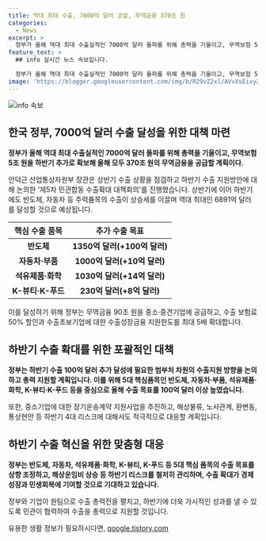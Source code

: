 ```yaml
---
title: 역대 최대 수출, 7000억 달러 코앞, 무역금융 370조 원
categories:
  - News
excerpt: >
  정부가 올해 역대 최대 수출실적인 7000억 달러 돌파를 위해 총력을 기울이고, 무역보험 5조 원을 추가로 확보해 올해 모두 370조 원의 무역금융을 공급할 계획이다. 상반기 3348억 달러의 성과를 달성했으며, 하반기에는 반도체, 자동차, 석유화학, K뷰티, K푸드 등 5대 핵심 품목의 수출 목표를 상향 조정하고 맞춤형 지원을 통해 수출 성장 모멘텀을 확보할 계획이다. 무역금융, 인프라 확대와 함께 해상 물류 리스크 대응, 수출 프로모션 강화 등을 통해 수출확대를 위한 다양한 정책을 추진할 예정이다.
feature_text: >
  ## info 실시간 뉴스 속보입니다.

  정부가 올해 역대 최대 수출실적인 7000억 달러 돌파를 위해 총력을 기울이고, 무역보험 5조 원을 추가로 확보해 올해 모두 370조 원의 무역금융을 공급할 계획이다. 상반기 3348억 달러의 성과를 달성했으며, 하반기에는 반도체, 자동차, 석유화학, K뷰티, K푸드 등 5대 핵심 품목의 수출 목표를 상향 조정하고 맞춤형 지원을 통해 수출 성장 모멘텀을 확보할 계획이다. 무역금융, 인프라 확대와 함께 해상 물류 리스크 대응, 수출 프로모션 강화 등을 통해 수출확대를 위한 다양한 정책을 추진할 예정이다.
image: 'https://blogger.googleusercontent.com/img/b/R29vZ2xl/AVvXsEixyZcFfHzMRdzZMjFBmAUKJYCLCGyLL1o632UiGVXcaFdKo_bkvkuCioo0uUKlGfBVcT3P84aROyZIXSBEx3Aw5nCQ3pTgDom1WDC4m8eifvWiAmWEEVb4x6G_l8C0QH225ldMjyaFvpxGEBGNO37VmDTDMHGhJPq73UglMfDca1-0aw/s1600/blogspot.png'
---
```


<p><img src="https://blogger.googleusercontent.com/img/b/R29vZ2xl/AVvXsEixyZcFfHzMRdzZMjFBmAUKJYCLCGyLL1o632UiGVXcaFdKo_bkvkuCioo0uUKlGfBVcT3P84aROyZIXSBEx3Aw5nCQ3pTgDom1WDC4m8eifvWiAmWEEVb4x6G_l8C0QH225ldMjyaFvpxGEBGNO37VmDTDMHGhJPq73UglMfDca1-0aw/s1600/blogspot.png" alt="info 속보" /></p>

<h2 data-ke-size="size26">한국 정부, 7000억 달러 수출 달성을 위한 대책 마련</h2>

<p data-ke-size="size16"><b>정부가 올해 역대 최대 수출실적인 7000억 달러 돌파를 위해 총력을 기울이고, 무역보험 5조 원을 하반기 추가로 확보해 올해 모두 370조 원의 무역금융을 공급할 계획이다.</b></p>

<p data-ke-size="size16">안덕근 산업통상자원부 장관은 상반기 수출 상황을 점검하고 하반기 수출 지원방안에 대해 논의한 '제5차 민관합동 수출확대 대책회의'를 진행했습니다. 상반기에 이어 하반기에도 반도체, 자동차 등 주력품목의 수출이 상승세를 이끌며 역대 최대인 6891억 달러를 달성할 것으로 예상됩니다.</p>

<table>
<thead>
<tr>
<th><b>핵심 수출 품목</b></th>
<th><b>추가 수출 목표</b></th>
</tr>
</thead>
<tbody>
<tr>
<td style="text-align: center; height: 17px;"><b>반도체</b></td>
<td style="text-align: center; height: 17px;"><b>1350억 달러(+100억 달러)</b></td>
</tr>
<tr>
<td style="text-align: center; height: 17px;"><b>자동차·부품</b></td>
<td style="text-align: center; height: 17px;"><b>1000억 달러(+10억 달러)</b></td>
</tr>
<tr>
<td style="text-align: center; height: 17px;"><b>석유제품·화학</b></td>
<td style="text-align: center; height: 17px;"><b>1030억 달러(+14억 달러)</b></td>
</tr>
<tr>
<td style="text-align: center; height: 17px;"><b>K-뷰티·K-푸드</b></td>
<td style="text-align: center; height: 17px;"><b>230억 달러(+8억 달러)</b></td>
</tr>
</tbody>
</table>

<p data-ke-size="size16">이를 달성하기 위해 정부는 무역금융 90조 원을 중소·중견기업에 공급하고, 수출 보험료 50% 할인과 수출초보기업에 대한 수출성장금융 지원한도를 최대 5배 확대합니다.</p>

<h2 data-ke-size="size26">하반기 수출 확대를 위한 포괄적인 대책</h2>

<p data-ke-size="size16"><b>정부는 하반기 수출 100억 달러 추가 달성에 필요한 범부처 차원의 수출지원 방향을 논의하고 총력 지원할 계획입니다. 이를 위해 5대 핵심품목인 반도체, 자동차·부품, 석유제품·화학, K-뷰티·K-푸드 등을 중심으로 올해 수출 목표를 100억 달러 이상 높였습니다.</b></p>

<p data-ke-size="size16">또한, 중소기업에 대한 장기운송계약 지원사업을 추진하고, 해상물류, 노사관계, 환변동, 통상현안 등 하반기 4대 리스크에 대해서도 적극적으로 대응할 계획입니다.</p>

<h2 data-ke-size="size26">하반기 수출 혁신을 위한 맞춤형 대응</h2>

<p data-ke-size="size16"><b>정부는 반도체, 자동차, 석유제품·화학, K-뷰티, K-푸드 등 5대 핵심 품목의 수출 목표를 상향 조정하고, 해상운임비 상승 등 하반기 리스크를 철저히 관리하며, 수출 확대가 경제성장과 민생회복에 기여할 것으로 기대하고 있습니다.</b></p>

<p data-ke-size="size16">정부와 기업이 원팀으로 수출 총력전을 펼치고, 하반기에 더욱 가시적인 성과를 낼 수 있도록 민관이 협력하여 수출을 총력으로 지원할 것입니다.</p>
유용한 생활 정보가 필요하시다면, <a href="https://qoogle.tistory.com" rel="dofollow">qoogle.tistory.com</a>


